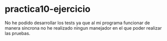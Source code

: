 # practica10-ejercicio

No he podido desarrollar los tests ya que al mi programa funcionar de manera sincrona no he realizado ningun manejador en el que poder realizar las pruebas.